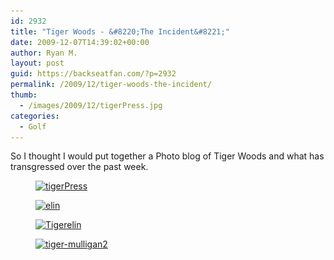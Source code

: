 ```yaml
---
id: 2932
title: "Tiger Woods - &#8220;The Incident&#8221;"
date: 2009-12-07T14:39:02+00:00
author: Ryan M.
layout: post
guid: https://backseatfan.com/?p=2932
permalink: /2009/12/tiger-woods-the-incident/
thumb:
  - /images/2009/12/tigerPress.jpg
categories:
  - Golf
---
```


<div class="entry">
  <p>
    So I thought I would put together a Photo blog of Tiger Woods and what has transgressed over the past week.
  </p><figure id="attachment_2929" style="width: 519px" class="wp-caption alignnone">

  <a href="/images/2009/12/tigerPress.jpg"><img class="size-full wp-image-2929" title="tigerPress" src="/images/2009/12/tigerPress.jpg" alt="tigerPress" width="519" height="478" srcset="/images/2009/12/tigerPress.jpg 577w, /images/2009/12/tigerPress-300x276.jpg 300w" sizes="(max-width: 519px) 100vw, 519px" /></a><figcaption class="wp-caption-text"> </figcaption></figure> <figure id="attachment_2930" style="width: 500px" class="wp-caption alignnone"><a href="/images/2009/12/elin.jpg"><img class="size-full wp-image-2930" title="elin" src="/images/2009/12/elin.jpg" alt="elin" width="500" height="361" srcset="/images/2009/12/elin.jpg 500w, /images/2009/12/elin-300x216.jpg 300w" sizes="(max-width: 500px) 100vw, 500px" /></a><figcaption class="wp-caption-text"> </figcaption></figure> <figure id="attachment_2931" style="width: 488px" class="wp-caption alignnone"><a href="/images/2009/12/Tigerelin.jpg"><img class="size-full wp-image-2931" title="Tigerelin" src="/images/2009/12/Tigerelin.jpg" alt="Tigerelin" width="488" height="704" srcset="/images/2009/12/Tigerelin.jpg 610w, /images/2009/12/Tigerelin-207x300.jpg 207w" sizes="(max-width: 488px) 100vw, 488px" /></a><figcaption class="wp-caption-text"> </figcaption></figure> <figure id="attachment_2936" style="width: 512px" class="wp-caption alignnone"><a href="/images/2009/12/tiger-mulligan2.jpg"><img class="size-full wp-image-2936" title="tiger-mulligan2" src="/images/2009/12/tiger-mulligan2.jpg" alt="tiger-mulligan2" width="512" height="288" srcset="/images/2009/12/tiger-mulligan2.jpg 512w, /images/2009/12/tiger-mulligan2-300x168.jpg 300w" sizes="(max-width: 512px) 100vw, 512px" /></a><figcaption class="wp-caption-text"> </figcaption></figure>
</div>

